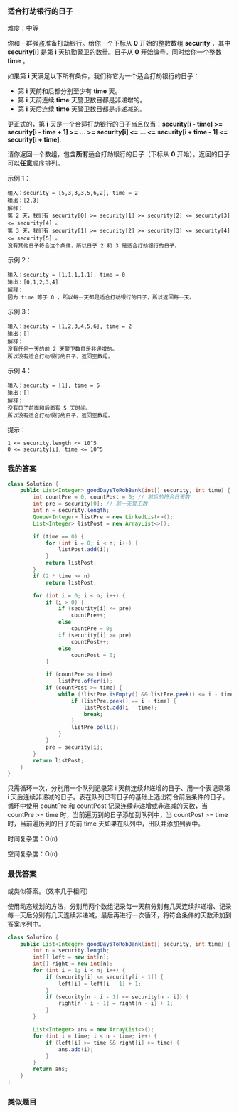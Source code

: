 ### 适合打劫银行的日子

难度：中等



你和一群强盗准备打劫银行。给你一个下标从 **0** 开始的整数数组 **security** ，其中 **security[i]** 是第 **i** 天执勤警卫的数量。日子从 **0** 开始编号。同时给你一个整数 **time** 。

如果第 **i** 天满足以下所有条件，我们称它为一个适合打劫银行的日子：

- 第 **i** 天前和后都分别至少有 **time** 天。
- 第 **i** 天前连续 **time** 天警卫数目都是非递增的。
- 第 **i** 天后连续 **time** 天警卫数目都是非递减的。

更正式的，第 **i** 天是一个合适打劫银行的日子当且仅当：**security[i - time] >= security[i - time + 1] >= ... >= security[i] <= ... <= security[i + time - 1] <= security[i + time]**.

请你返回一个数组，包含**所有**适合打劫银行的日子（下标从 **0** 开始）。返回的日子可以**任意**顺序排列。

 

示例 1：

```
输入：security = [5,3,3,3,5,6,2], time = 2
输出：[2,3]
解释：
第 2 天，我们有 security[0] >= security[1] >= security[2] <= security[3] <= security[4] 。
第 3 天，我们有 security[1] >= security[2] >= security[3] <= security[4] <= security[5] 。
没有其他日子符合这个条件，所以日子 2 和 3 是适合打劫银行的日子。
```

示例 2：

```
输入：security = [1,1,1,1,1], time = 0
输出：[0,1,2,3,4]
解释：
因为 time 等于 0 ，所以每一天都是适合打劫银行的日子，所以返回每一天。
```

示例 3：

```
输入：security = [1,2,3,4,5,6], time = 2
输出：[]
解释：
没有任何一天的前 2 天警卫数目是非递增的。
所以没有适合打劫银行的日子，返回空数组。
```

示例 4：

```
输入：security = [1], time = 5
输出：[]
解释：
没有日子前面和后面有 5 天时间。
所以没有适合打劫银行的日子，返回空数组。
```



提示：

    1 <= security.length <= 10^5
    0 <= security[i], time <= 10^5





### 我的答案

```java
class Solution {
    public List<Integer> goodDaysToRobBank(int[] security, int time) {
        int countPre = 0, countPost = 0; // 前后的符合日天数
        int pre = security[0]; // 前一天警卫数
        int n = security.length;
        Queue<Integer> listPre = new LinkedList<>();
        List<Integer> listPost = new ArrayList<>();

        if (time == 0) {
            for (int i = 0; i < n; i++) {
                listPost.add(i);
            }
            return listPost;
        }
        if (2 * time >= n)
            return listPost;

        for (int i = 0; i < n; i++) {
            if (i > 0) {
                if (security[i] <= pre)
                    countPre++;
                else
                    countPre = 0;
                if (security[i] >= pre)
                    countPost++;
                else
                    countPost = 0;
            }

            if (countPre >= time)
                listPre.offer(i);
            if (countPost >= time) {
                while (!listPre.isEmpty() && listPre.peek() <= i - time) {
                    if (listPre.peek() == i - time) {
                        listPost.add(i - time);
                        break;
                    }
                    listPre.poll();
                }
            }
            pre = security[i];
        }
        return listPost;
    }
}
```

只需循环一次，分别用一个队列记录第 i 天前连续非递增的日子、用一个表记录第 i 天后连续非递减的日子。表在队列已有日子的基础上选出符合前后条件的日子。循环中使用 countPre 和 countPost 记录连续非递增或非递减的天数，当 countPre >= time 时，当前遍历到的日子添加到队列中，当 countPost >= time 时，当前遍历到的日子的前 time 天如果在队列中，出队并添加到表中。



时间复杂度：O(n)

空间复杂度：O(n)



### 最优答案

或类似答案。（效率几乎相同）

使用动态规划的方法，分别用两个数组记录每一天前分别有几天连续非递增、记录每一天后分别有几天连续非递减，最后再进行一次循环，将符合条件的天数添加到答案序列中。

```java
class Solution {
    public List<Integer> goodDaysToRobBank(int[] security, int time) {
        int n = security.length;
        int[] left = new int[n];
        int[] right = new int[n];
        for (int i = 1; i < n; i++) {
            if (security[i] <= security[i - 1]) {
                left[i] = left[i - 1] + 1;
            }
            if (security[n - i - 1] <= security[n - i]) {
                right[n - i - 1] = right[n - i] + 1;
            }
        }

        List<Integer> ans = new ArrayList<>();
        for (int i = time; i < n - time; i++) {
            if (left[i] >= time && right[i] >= time) {
                ans.add(i);    
            }
        }
        return ans;
    }
}
```





### 类似题目



